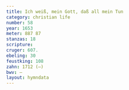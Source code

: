```yaml
---
title: Ich weiß, mein Gott, daß all mein Tun
category: christian life
number: 58
year: 1653
meter: 887 87
stanzas: 18
scripture: 
cruger: 607.
ebeling: 30
feustking: 108
zahn: 1712 (—)
bwv: —
layout: hymndata
---
```

<br>


